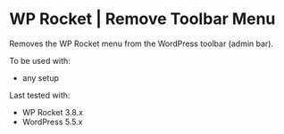 # WP Rocket | Remove Toolbar Menu

Removes the WP Rocket menu from the WordPress toolbar (admin bar).

To be used with:
* any setup

Last tested with:
* WP Rocket 3.8.x
* WordPress 5.5.x

